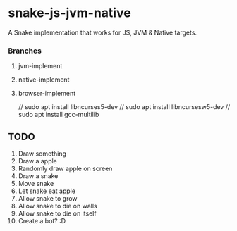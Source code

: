 # snake-js-jvm-native
A Snake implementation that works for JS, JVM &amp; Native targets.

### Branches

1. jvm-implement
2. native-implement 
3. browser-implement


    // sudo apt install libncurses5-dev
    // sudo apt install libncursesw5-dev
    // sudo apt install gcc-multilib

## TODO

1. Draw something
2. Draw a apple
3. Randomly draw apple on screen
4. Draw a snake
5. Move snake
6. Let snake eat apple
7. Allow snake to grow
8. Allow snake to die on walls
9. Allow snake to die on itself
10. Create a bot? :D 
